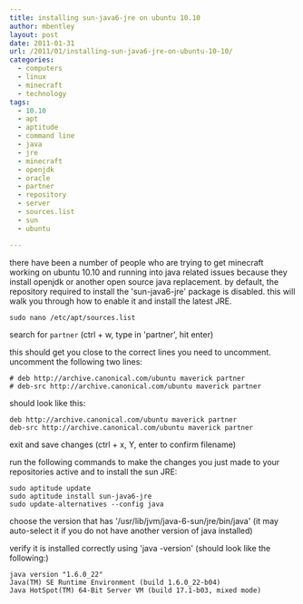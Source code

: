 ```yaml
---
title: installing sun-java6-jre on ubuntu 10.10
author: mbentley
layout: post
date: 2011-01-31
url: /2011/01/installing-sun-java6-jre-on-ubuntu-10-10/
categories:
  - computers
  - linux
  - minecraft
  - technology
tags:
  - 10.10
  - apt
  - aptitude
  - command line
  - java
  - jre
  - minecraft
  - openjdk
  - oracle
  - partner
  - repository
  - server
  - sources.list
  - sun
  - ubuntu

---
```

there have been a number of people who are trying to get minecraft working on ubuntu 10.10 and running into java related issues because they install openjdk or another open source java replacement. by default, the repository required to install the 'sun-java6-jre' package is disabled. this will walk you through how to enable it and install the latest JRE.
```
sudo nano /etc/apt/sources.list
```

search for `partner` (ctrl + w, type in 'partner', hit enter)

this should get you close to the correct lines you need to uncomment. uncomment the following two lines:
```
# deb http://archive.canonical.com/ubuntu maverick partner
# deb-src http://archive.canonical.com/ubuntu maverick partner
```

should look like this:
```
deb http://archive.canonical.com/ubuntu maverick partner
deb-src http://archive.canonical.com/ubuntu maverick partner
```

exit and save changes (ctrl + x, Y, enter to confirm filename)

run the following commands to make the changes you just made to your repositories active and to install the sun JRE:
```
sudo aptitude update
sudo aptitude install sun-java6-jre
sudo update-alternatives --config java
```

choose the version that has '/usr/lib/jvm/java-6-sun/jre/bin/java' (it may auto-select it if you do not have another version of java installed)

verify it is installed correctly using 'java -version' (should look like the following:)
```
java version "1.6.0_22"
Java(TM) SE Runtime Environment (build 1.6.0_22-b04)
Java HotSpot(TM) 64-Bit Server VM (build 17.1-b03, mixed mode)
```
